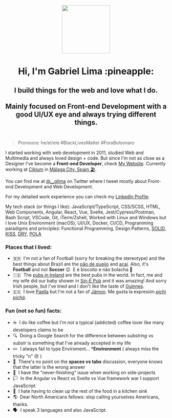 <p align="center"><img src="https://user-images.githubusercontent.com/1394578/87028626-2b818e00-c1df-11ea-8823-d52ef9fac65b.png" width="150" height="150"></p>
<h1 align="center">Hi, I'm Gabriel Lima :pineapple:</h1>
<h2 align="center">I build things for the web and love what I do. <br><br>
  Mainly focused on Front-end Development with a good UI/UX eye and always trying different things.<br><br>
</h2>


> Pronouns: he/el/ele #BlackLivesMatter #ForaBolsonaro

I started working with web development in 2011, studied Web and Multimedia and always loved design + code. But since I'm not as close as a Designer I've become a **Front-end Developer**, check [My Website](https://gabriel-lima.com/). Currently working at [Ciklum](https://www.ciklum.com/) in [Málaga City, Spain 🏖️](https://www.google.com/search?q=M%C3%A1laga&tbm=isch&ved=2ahUKEwi0muOx27_qAhVG0eAKHbGFBVkQ2-cCegQIABAA&oq=M%C3%A1laga&gs_lcp=CgNpbWcQAzICCAAyBAgAEEMyAggAMgIIADICCAAyAggAMgIIADICCAAyAggAMgIIADoFCAAQsQNQtR5Ykihg_ChoAHAAeACAAVSIAfUDkgEBN5gBAKABAaoBC2d3cy13aXotaW1n&sclient=img&ei=MNAGX7TCIcaigwexi5bIBQ&bih=946&biw=1920&rlz=1C5CHFA_enES907ES907#imgrc=ZT4Egad3PgX5zM). 

You can find me at [@__glima](https://twitter.com/__glima) on Twitter where I tweet mostly about Front-end Development and Web Development.

For my detailed work experience you can check my [LinkedIn Profile](https://www.linkedin.com/in/gabriel--lima/).

My tech stack (or things I like): JavaScript/TypeScript, CSS/SCSS, HTML, Web Components, Angular, React, Vue, Svelte, Jest/Cypress/Postman, Bash Script, VSCode, Git, iTerm/Zshell, Worked with Linux and Windows but I love Unix Environment (macOS), UI/UX, Docker, CI/CD, Programming paradigms and principles: Functional Programming, Design Patterns, [SOLID](https://en.wikipedia.org/wiki/SOLID), [KISS](https://en.wikipedia.org/wiki/KISS_principle), [DRY](https://en.wikipedia.org/wiki/Don%27t_repeat_yourself), [POLA](https://en.wikipedia.org/wiki/Principle_of_least_astonishment)

### Places that I lived:
- 🇧🇷 &nbsp;I'm not a fan of Football (sorry for breaking the stereotype) and the best things about Brazil are the [pão de queijo](https://www.google.com/search?q=p%C3%A3o+de+queijo&rlz=1C5CHFA_enES907ES907&source=lnms&tbm=isch&sa=X&ved=2ahUKEwiilrTz6b_qAhVGDWMBHUkMCHsQ_AUoAXoECBUQAw&biw=1920&bih=946#imgrc=x7M2Mq7Sg7Ld4M) and [açaí](https://www.google.com/search?q=a%C3%A7ai+brasil&tbm=isch&ved=2ahUKEwjR89T86b_qAhWi5OAKHXcoBlAQ2-cCegQIABAA&oq=a%C3%A7ai+brasil&gs_lcp=CgNpbWcQAzICCAAyAggAMgYIABAIEB4yBAgAEB4yBggAEAgQHjIGCAAQCBAeMgYIABAIEB4yBggAEAgQHjIGCAAQCBAeMgYIABAIEB46BAgAEENQpLQBWJy6AWC7uwFoAHAAeAGAAbsBiAHsBJIBAzYuMZgBAKABAaoBC2d3cy13aXotaW1n&sclient=img&ei=e98GX5HKKqLJgwf30JiABQ&bih=946&biw=1920&rlz=1C5CHFA_enES907ES907#imgrc=hGLWCFcjPMQ4jM). Also,  it's **Football** and not **Soccer**&nbsp;😉&nbsp; E é biscoito e não bolacha&nbsp;🍪 
- 🇮🇪 &nbsp;The [pubs in Ireland](https://www.google.com/search?q=pubs+dublin&tbm=isch&ved=2ahUKEwjH_5Kr6r_qAhVRBWMBHdk9AuQQ2-cCegQIABAA&oq=pubs+dublin&gs_lcp=CgNpbWcQAzICCAAyBggAEAUQHjIGCAAQCBAeMgYIABAIEB4yBggAEAgQHjIGCAAQCBAeMgYIABAIEB4yBggAEAgQHjIGCAAQCBAeMgYIABAIEB46BQgAELEDOgQIABBDULD9AliIjANgo40DaABwAHgAgAFbiAGQBpIBAjExmAEAoAEBqgELZ3dzLXdpei1pbWc&sclient=img&ei=3d8GX4edC9GKjLsP2fuIoA4&bih=946&biw=1920&rlz=1C5CHFA_enES907ES907#imgrc=6A65sYqqbU63WM) are the best pubs in the world. In fact, me and my wife did our baby shower in [Sin-É Pub](https://www.google.com/search?q=sin-%C3%A9+dublin&rlz=1C5CHFA_enES907ES907&source=lnms&tbm=isch&sa=X&ved=2ahUKEwjm3sf_67_qAhU74eAKHefpAl4Q_AUoAXoECBsQAw&biw=1920&bih=946#imgrc=77reOyrHVztNfM) and it was amazing! And sorry Irish people, but I've tried and I don't like the taste of [Guinnes](https://www.google.com/search?q=guinness&rlz=1C5CHFA_enES907ES907&source=lnms&tbm=isch&sa=X&ved=2ahUKEwiH4d_Y6b_qAhXC8OAKHSQSB7MQ_AUoAXoECBkQAw&cshid=1594286042290356&biw=1920&bih=946#imgrc=ctbvmEI7kZJP5M).
- 🇪🇸 &nbsp;I love [Paella](https://www.google.com/search?q=paella&rlz=1C5CHFA_enES907ES907&source=lnms&tbm=isch&sa=X&ved=2ahUKEwiJs8Ss7L_qAhVBgRoKHV_LCX0Q_AUoAXoECBgQAw&biw=1920&bih=946#imgrc=CyzpX65vUkgfVM) but I'm not a fan of [Jámon](https://www.google.com/search?q=j%C3%A1mon+iberico&tbm=isch&ved=2ahUKEwirxMjc7L_qAhWZ0OAKHRENCVAQ2-cCegQIABAA&oq=j%C3%A1mon+iberico&gs_lcp=CgNpbWcQAzoECAAQQzoHCAAQsQMQQzoCCAA6BQgAELEDOgQIABAeOgYIABAFEB46BAgAEBhQ6xRYnyNgmyRoAHAAeACAAWCIAbAIkgECMTSYAQCgAQGqAQtnd3Mtd2l6LWltZw&sclient=img&ei=XeIGX-uhKpmhgweRmqSABQ&bih=946&biw=1920&rlz=1C5CHFA_enES907ES907#imgrc=PhHpl2EHbhXZlM). Me gusta la expresión [_pichi pichá_](https://forum.wordreference.com/threads/c%C3%B3mo-est%C3%A1s-as%C3%AD-as%C3%AD.667985/).

### Fun (not so fun) facts:
- ☕ &nbsp;I do like coffee but I'm not a typical (addicted) coffee lover like many developers claims to be
- 🔍 &nbsp;Doing a Google Search for the difference between _substring vs substr_ is something that I've already accepted in my life
- :pencil2: &nbsp;I always fail to type Enviroment... ***Environment** ( always miss the tricky "n" :angry: )
- 🛑 &nbsp;There's no point on the **spaces vs tabs** discussion, everyone knows that the latter is the wrong answer
- 🎯 &nbsp;I have the "never-finishing" issue when working on side-projects
- 🏳️ &nbsp;In the Angular vs React vs Svelte vs Vue framework war I support JavaScript
- 🤮 &nbsp;I hate having to clean up the rest of the food in a kitchen sink 
- 🌎 &nbsp;Dear North Americans fellows: stop calling yourselves Americans, thanks.
- 🗣️ &nbsp;I speak 3 languages and also JavaScript.
